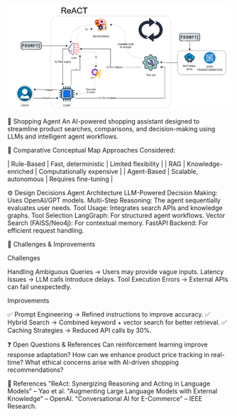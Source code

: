 ![alt text](image.png)


🛒 Shopping Agent
An AI-powered shopping assistant designed to streamline product searches, comparisons, and decision-making using LLMs and intelligent agent workflows.


📌 Comparative Conceptual Map
Approaches Considered:


| Rule-Based | Fast, deterministic | Limited flexibility |
| RAG | Knowledge-enriched | Computationally expensive |
| Agent-Based | Scalable, autonomous | Requires fine-tuning |



⚙️ Design Decisions
Agent Architecture
LLM-Powered Decision Making: Uses OpenAI/GPT models.
Multi-Step Reasoning: The agent sequentially evaluates user needs.
Tool Usage: Integrates search APIs and knowledge graphs.
Tool Selection
LangGraph: For structured agent workflows.
Vector Search (FAISS/Neo4j): For contextual memory.
FastAPI Backend: For efficient request handling.


🚧 Challenges & Improvements

Challenges

Handling Ambiguous Queries → Users may provide vague inputs.
Latency Issues → LLM calls introduce delays.
Tool Execution Errors → External APIs can fail unexpectedly.

Improvements

✅ Prompt Engineering → Refined instructions to improve accuracy.
✅ Hybrid Search → Combined keyword + vector search for better retrieval.
✅ Caching Strategies → Reduced API calls by 30%.


❓ Open Questions & References
Can reinforcement learning improve response adaptation?
How can we enhance product price tracking in real-time?
What ethical concerns arise with AI-driven shopping recommendations?


📖 References
"ReAct: Synergizing Reasoning and Acting in Language Models" – Yao et al.
"Augmenting Large Language Models with External Knowledge" – OpenAI.
"Conversational AI for E-Commerce" – IEEE Research.